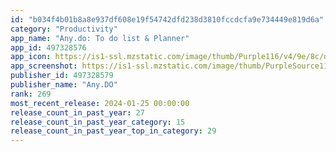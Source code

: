 ```yaml
---
id: "b034f4b01b8a8e937df608e19f54742dfd238d3810fccdcfa9e734449e819d6a"
category: "Productivity"
app_name: "Any.do: To do list & Planner"
app_id: 497328576
app_icon: https://is1-ssl.mzstatic.com/image/thumb/Purple116/v4/9e/8c/de/9e8cde6e-0817-82bb-9668-cf6b8a696f89/AppIcon-0-1x_U007emarketing-0-10-0-sRGB-0-85-220-0.png/1024x1024bb.png
app_screenshot: https://is1-ssl.mzstatic.com/image/thumb/PurpleSource116/v4/2d/1c/02/2d1c0272-3084-c50b-a18e-cf26038f7031/05d14a48-39e7-4c9f-8f02-43fd79e4d7be_APPSTORE_01_IPHONE_BIG.png/1242x2688bb.png
publisher_id: 497328579
publisher_name: "Any.DO"
rank: 269
most_recent_release: 2024-01-25 00:00:00
release_count_in_past_year: 27
release_count_in_past_year_category: 15
release_count_in_past_year_top_in_category: 29
---
```

